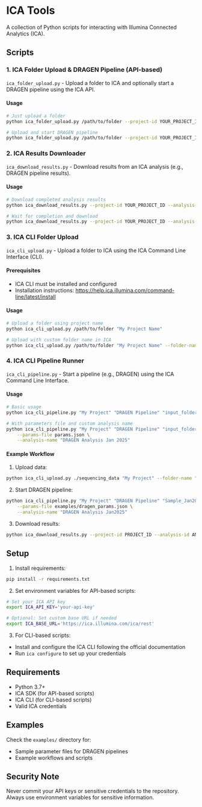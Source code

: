 # ICA Tools

A collection of Python scripts for interacting with Illumina Connected Analytics (ICA).

## Scripts

### 1. ICA Folder Upload & DRAGEN Pipeline (API-based)
`ica_folder_upload.py` - Upload a folder to ICA and optionally start a DRAGEN pipeline using the ICA API.

#### Usage
```bash
# Just upload a folder
python ica_folder_upload.py /path/to/folder --project-id YOUR_PROJECT_ID

# Upload and start DRAGEN pipeline
python ica_folder_upload.py /path/to/folder --project-id YOUR_PROJECT_ID --pipeline-id YOUR_PIPELINE_ID --pipeline-params '{"param1": "value1"}'
```

### 2. ICA Results Downloader
`ica_download_results.py` - Download results from an ICA analysis (e.g., DRAGEN pipeline results).

#### Usage
```bash
# Download completed analysis results
python ica_download_results.py --project-id YOUR_PROJECT_ID --analysis-id YOUR_ANALYSIS_ID --output-dir ./results

# Wait for completion and download
python ica_download_results.py --project-id YOUR_PROJECT_ID --analysis-id YOUR_ANALYSIS_ID --output-dir ./results --wait-for-completion
```

### 3. ICA CLI Folder Upload
`ica_cli_upload.py` - Upload a folder to ICA using the ICA Command Line Interface (CLI).

#### Prerequisites
- ICA CLI must be installed and configured
- Installation instructions: https://help.ica.illumina.com/command-line/latest/install

#### Usage
```bash
# Upload a folder using project name
python ica_cli_upload.py /path/to/folder "My Project Name"

# Upload with custom folder name in ICA
python ica_cli_upload.py /path/to/folder "My Project Name" --folder-name "Custom Folder Name"
```

### 4. ICA CLI Pipeline Runner
`ica_cli_pipeline.py` - Start a pipeline (e.g., DRAGEN) using the ICA Command Line Interface.

#### Usage
```bash
# Basic usage
python ica_cli_pipeline.py "My Project" "DRAGEN Pipeline" "input_folder_name"

# With parameters file and custom analysis name
python ica_cli_pipeline.py "My Project" "DRAGEN Pipeline" "input_folder_name" \
    --params-file params.json \
    --analysis-name "DRAGEN Analysis Jan 2025"
```

#### Example Workflow
1. Upload data:
```bash
python ica_cli_upload.py ./sequencing_data "My Project" --folder-name "Sample_Jan2025"
```

2. Start DRAGEN pipeline:
```bash
python ica_cli_pipeline.py "My Project" "DRAGEN Pipeline" "Sample_Jan2025" \
    --params-file examples/dragen_params.json \
    --analysis-name "DRAGEN Analysis Jan2025"
```

3. Download results:
```bash
python ica_download_results.py --project-id PROJECT_ID --analysis-id ANALYSIS_ID --output-dir ./results --wait-for-completion
```

## Setup

1. Install requirements:
```bash
pip install -r requirements.txt
```

2. Set environment variables for API-based scripts:
```bash
# Set your ICA API key
export ICA_API_KEY='your-api-key'

# Optional: Set custom base URL if needed
export ICA_BASE_URL='https://ica.illumina.com/ica/rest'
```

3. For CLI-based scripts:
- Install and configure the ICA CLI following the official documentation
- Run `ica configure` to set up your credentials

## Requirements
- Python 3.7+
- ICA SDK (for API-based scripts)
- ICA CLI (for CLI-based scripts)
- Valid ICA credentials

## Examples
Check the `examples/` directory for:
- Sample parameter files for DRAGEN pipelines
- Example workflows and scripts

## Security Note
Never commit your API keys or sensitive credentials to the repository. Always use environment variables for sensitive information.
